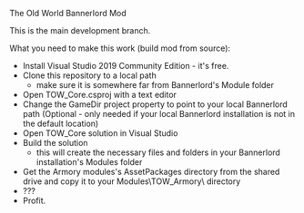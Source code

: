 ﻿The Old World Bannerlord Mod

This is the main development branch.

What you need to make this work (build mod from source):

- Install Visual Studio 2019 Community Edition - it's free.
- Clone this repository to a local path
  - make sure it is somewhere far from Bannerlord's Module folder
- Open TOW_Core.csproj with a text editor
- Change the GameDir project property to point to your local Bannerlord path (Optional - only needed if your local Bannerlord installation is not in the default location)
- Open TOW_Core solution in Visual Studio
- Build the solution
  - this will create the necessary files and folders in your Bannerlord installation's Modules folder
- Get the Armory modules's AssetPackages directory from the shared drive and copy it to your Modules\TOW_Armory\ directory
- ???
- Profit.